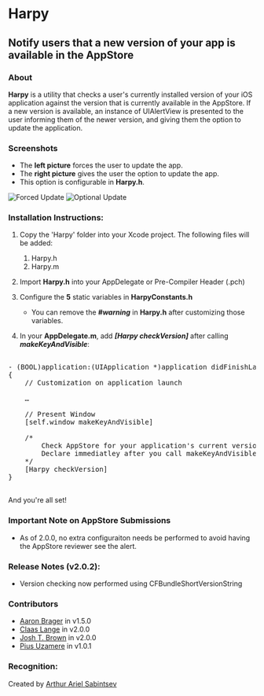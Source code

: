 # Harpy

## Notify users that a new version of your app is available in the AppStore

### About
**Harpy** is a utility that checks a user's currently installed version of your iOS application against the version that is currently available in the AppStore. If a new version is available, an instance of UIAlertView is presented to the user informing them of the newer version, and giving them the option to update the application.

### Screenshots

- The **left picture** forces the user to update the app.
- The **right picture** gives the user the option to update the app.
- This option is configurable in **Harpy.h**.
 
![Forced Update](https://github.com/ArtSabintsev/Harpy/blob/master/picForcedUpdate.png?raw=true "Forced Update") 
![Optional Update](https://github.com/ArtSabintsev/Harpy/blob/master/picOptionalUpdate.png?raw=true "Optional Update")

### Installation Instructions:

1. Copy the 'Harpy' folder into your Xcode project. The following files will be added:
	1. Harpy.h
	1. Harpy.m

1. Import **Harpy.h** into your AppDelegate or Pre-Compiler Header (.pch)
		
1. Configure the **5** static variables in **HarpyConstants.h**
	- You can remove the ***#warning*** in **Harpy.h** after customizing those variables. 
	
1.  In your **AppDelegate.m**, add ***[Harpy checkVersion]*** after calling ***makeKeyAndVisible***:

<pre>

- (BOOL)application:(UIApplication *)application didFinishLaunchingWithOptions:(NSDictionary *)launchOptions
{
	// Customization on application launch
	
	…
	
	// Present Window
	[self.window makeKeyAndVisible]
	
	/*  
		Check AppStore for your application's current version. If newer version exists, prompt user.
		Declare immediatley after you call makeKeyAndVisible on your UIWindow iVar
	*/
	[Harpy checkVersion] 
}

</pre>

And you're all set!

### Important Note on AppStore Submissions
- As of 2.0.0, no extra configuraiton needs be performed to avoid having the AppStore reviewer see the alert. 

###  Release Notes (v2.0.2):
- Version checking now performed using CFBundleShortVersionString

### Contributors
- [Aaron Brager](http://www.github.com/getaaron) in v1.5.0
- [Claas Lange](https://github.com/claaslange) in v2.0.0
- [Josh T. Brown](https://github.com/joshuatbrown) in v2.0.0
- [Pius Uzamere](https://github.com/pius) in v1.0.1

### Recognition:

Created by [Arthur Ariel Sabintsev](http://www.sabintsev.com)  
